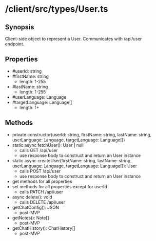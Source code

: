 # /client/src/types/User.ts

## Synopsis
Client-side object to represent a User. Communicates with /api/user endpoint.

## Properties
- #userId: string
- #firstName: string
  - length: 1-255
- #lastName: string
  - length: 1-255
- #userLanguage: Language
- #targetLanguage: Language[]
  - length: 1+

## Methods
- private constructor(userId: string, firstName: string, lastName: string, userLanguage: Language, targetLanguage: Language[])
- static async fetchUser(): User | null
  - calls GET /api/user
  - use response body to construct and return an User instance
- static async createUser(firstName: string, lastName: string, userLanguage: Language, targetLanguage: Language[]): User
  - calls POST /api/user
  - use response body to construct and return an User instance
- get methods for all properties
- set methods for all properties except for userId
  - calls PATCH /api/user
- async delete(): void
  - calls DELETE /api/user
- getChatConfig(): JSON
  - post-MVP
- getNotes(): Note[]
  - post-MVP
- getChatHistory(): ChatHistory[]
  - post-MVP